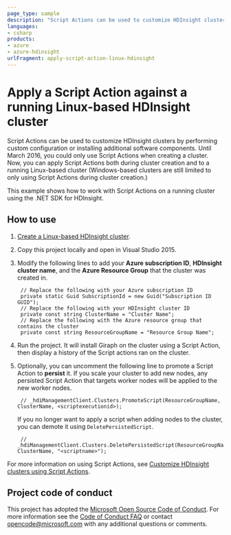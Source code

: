 ```yaml
---
page_type: sample
description: "Script Actions can be used to customize HDInsight clusters by performing custom configuration or installing additional components."
languages:
- csharp
products:
- azure
- azure-hdinsight
urlFragment: apply-script-action-linux-hdinsight
---
```


# Apply a Script Action against a running Linux-based HDInsight cluster

Script Actions can be used to customize HDInsight clusters by performing custom configuration or installing additional software components. Until March 2016, you could only use Script Actions when creating a cluster. Now, you can apply Script Actions both during cluster creation and to a running Linux-based cluster (Windows-based clusters are still limited to only using Script Actions during cluster creation.)

This example shows how to work with Script Actions on a running cluster using the .NET SDK for HDInsight.

## How to use

1. [Create a Linux-based HDInsight cluster](https://azure.microsoft.com/documentation/articles/hdinsight-hadoop-provision-linux-clusters/).
2. Copy this project locally and open in Visual Studio 2015.
3. Modify the following lines to add your __Azure subscription ID__, __HDInsight cluster name__, and the __Azure Resource Group__ that the cluster was created in.

        // Replace the following with your Azure subscription ID    
        private static Guid SubscriptionId = new Guid("Subscription ID GUID");
        // Replace the following with your HDInsight cluster ID
        private const string ClusterName = "Cluster Name";
        // Replace the following with the Azure resource group that contains the cluster
        private const string ResourceGroupName = "Resource Group Name";

4. Run the project. It will install Giraph on the cluster using a Script Action, then display a history of the Script actions ran on the cluster.

5. Optionally, you can uncomment the following line to promote a Script Action to __persist__ it. If you scale your cluster to add new nodes, any persisted Script Action that targets worker nodes will be applied to the new worker nodes.

        // _hdiManagementClient.Clusters.PromoteScript(ResourceGroupName, ClusterName, <scriptexecutionid>);

    If you no longer want to apply a script when adding nodes to the cluster, you can demote it using `DeletePersistedScript`.
    
        // _hdiManagementClient.Clusters.DeletePersistedScript(ResourceGroupName, ClusterName, "<scriptname>");

For more information on using Script Actions, see [Customize HDInsight clusters using Script Actions](https://azure.microsoft.com/documentation/articles/hdinsight-hadoop-customize-cluster-linux/).

## Project code of conduct

This project has adopted the [Microsoft Open Source Code of Conduct](https://opensource.microsoft.com/codeofconduct/). For more information see the [Code of Conduct FAQ](https://opensource.microsoft.com/codeofconduct/faq/) or contact [opencode@microsoft.com](mailto:opencode@microsoft.com) with any additional questions or comments.
